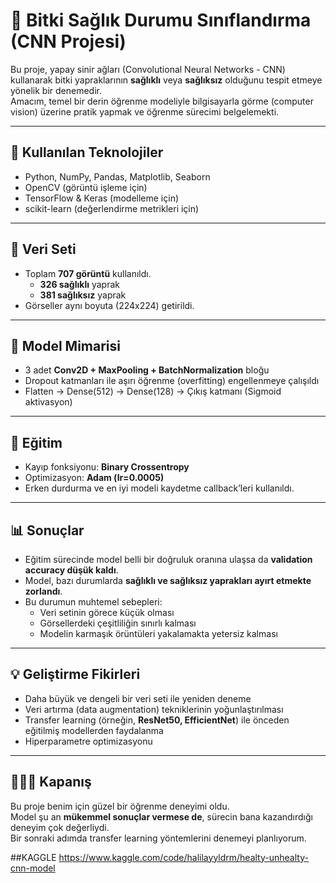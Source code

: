 # 🌱 Bitki Sağlık Durumu Sınıflandırma (CNN Projesi)

Bu proje, yapay sinir ağları (Convolutional Neural Networks - CNN) kullanarak bitki yapraklarının **sağlıklı** veya **sağlıksız** olduğunu tespit etmeye yönelik bir denemedir.  
Amacım, temel bir derin öğrenme modeliyle bilgisayarla görme (computer vision) üzerine pratik yapmak ve öğrenme sürecimi belgelemekti.

---

## 🚀 Kullanılan Teknolojiler
- Python, NumPy, Pandas, Matplotlib, Seaborn  
- OpenCV (görüntü işleme için)  
- TensorFlow & Keras (modelleme için)  
- scikit-learn (değerlendirme metrikleri için)  

---

## 📂 Veri Seti
- Toplam **707 görüntü** kullanıldı.  
  - **326 sağlıklı** yaprak  
  - **381 sağlıksız** yaprak  
- Görseller aynı boyuta (224x224) getirildi.  

---

## 🧠 Model Mimarisi
- 3 adet **Conv2D + MaxPooling + BatchNormalization** bloğu  
- Dropout katmanları ile aşırı öğrenme (overfitting) engellenmeye çalışıldı  
- Flatten → Dense(512) → Dense(128) → Çıkış katmanı (Sigmoid aktivasyon)  

---

## 🎯 Eğitim
- Kayıp fonksiyonu: **Binary Crossentropy**  
- Optimizasyon: **Adam (lr=0.0005)**  
- Erken durdurma ve en iyi modeli kaydetme callback’leri kullanıldı.  

---

## 📊 Sonuçlar
- Eğitim sürecinde model belli bir doğruluk oranına ulaşsa da **validation accuracy düşük kaldı**.  
- Model, bazı durumlarda **sağlıklı ve sağlıksız yaprakları ayırt etmekte zorlandı**.  
- Bu durumun muhtemel sebepleri:  
  - Veri setinin görece küçük olması  
  - Görsellerdeki çeşitliliğin sınırlı kalması  
  - Modelin karmaşık örüntüleri yakalamakta yetersiz kalması  

---

## 💡 Geliştirme Fikirleri
- Daha büyük ve dengeli bir veri seti ile yeniden deneme  
- Veri artırma (data augmentation) tekniklerinin yoğunlaştırılması  
- Transfer learning (örneğin, **ResNet50, EfficientNet**) ile önceden eğitilmiş modellerden faydalanma  
- Hiperparametre optimizasyonu  

---

## 🙋🏻‍♂️ Kapanış
Bu proje benim için güzel bir öğrenme deneyimi oldu.  
Model şu an **mükemmel sonuçlar vermese de**, sürecin bana kazandırdığı deneyim çok değerliydi.  
Bir sonraki adımda transfer learning yöntemlerini denemeyi planlıyorum.  


##KAGGLE
https://www.kaggle.com/code/halilayyldrm/healty-unhealty-cnn-model
